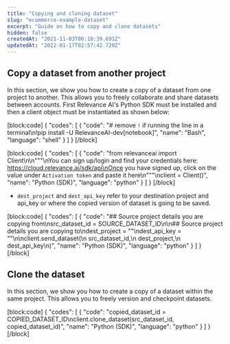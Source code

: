 ```yaml
---
title: "Copying and cloning dataset"
slug: "ecommerce-example-dataset"
excerpt: "Guide on how to copy and clone datasets"
hidden: false
createdAt: "2021-11-03T00:10:39.691Z"
updatedAt: "2022-01-17T02:57:42.720Z"
---
```

## Copy a dataset from another project


In this section, we show you how to create a copy of a dataset from one project to another. This allows you to freely collaborate and share datasets between accounts.
First Relevance AI's Python SDK must be installed and then a client object must be instantiated as shown below:

[block:code]
{
  "codes": [
    {
      "code": "# remove `!` if running the line in a terminal\n!pip install -U RelevanceAI-dev[notebook]",
      "name": "Bash",
      "language": "shell"
    }
  ]
}
[/block]

[block:code]
{
  "codes": [
    {
      "code": "from relevanceai import Client\n\n\"\"\"\nYou can sign up/login and find your credentials here: https://cloud.relevance.ai/sdk/api\nOnce you have signed up, click on the value under `Activation token` and paste it here\n\"\"\"\nclient = Client()",
      "name": "Python (SDK)",
      "language": "python"
    }
  ]
}
[/block]


- `dest_project` and `dest_api_key` refer to your destination project and api_key or where the copied version of dataset is going to be saved.

[block:code]
{
  "codes": [
    {
      "code": "## Source project details you are copying from\nsrc_dataset_id = SOURCE_DATASET_ID\n\n## Source project details you are copying to\ndest_project = \"<Destination project name here>\"\ndest_api_key = \"<Destination API key here>\"\n\nclient.send_dataset(\n    src_dataset_id,\n    dest_project,\n    dest_api_key\n)",
      "name": "Python (SDK)",
      "language": "python"
    }
  ]
}
[/block]

## Clone the dataset

In this section, we show you how to create a copy of a dataset within the same project. This allows you to freely version and checkpoint datasets.

[block:code]
{
  "codes": [
    {
      "code": "copied_dataset_id = COPIED_DATASET_ID\nclient.clone_dataset(src_dataset_id, copied_dataset_id)",
      "name": "Python (SDK)",
      "language": "python"
    }
  ]
}
[/block]

